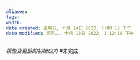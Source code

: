 ```yaml
---
aliases: 
tags: 
width:
date created: 星期五, 十月 14日 2022, 5:00:12 下午
date modified: 星期二, 十月 18日 2022, 1:12:18 下午
---
```

*模型变更后的初始应力*
#未完成 